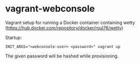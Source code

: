 # vagrant-webconsole
Vagrant setup for running a Docker container containing wetty (https://hub.docker.com/repository/docker/roul76/wetty)

Startup:
```
INIT_ARGS="<webconsole-user> <password>" vagrant up
```
The given password will be hashed while provisioning.
